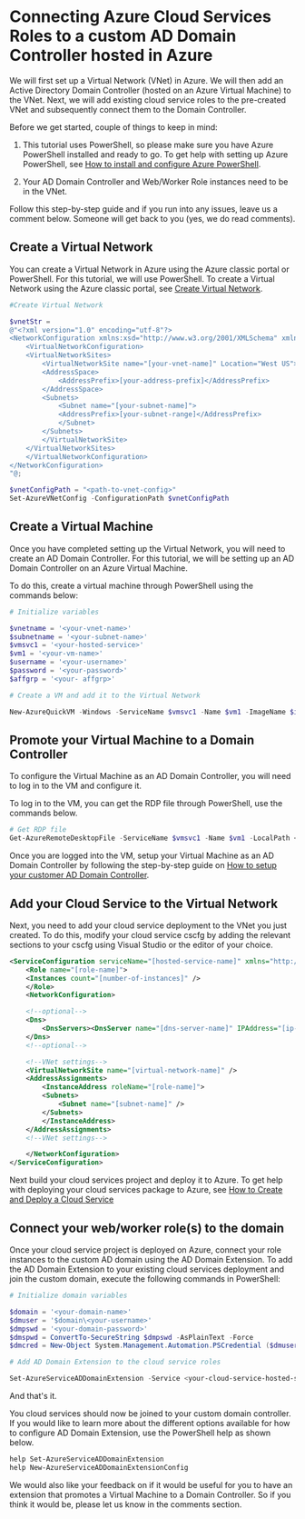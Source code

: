 <properties
  pageTitle="Connect a Cloud Service to a custom Domain Controller | Microsoft Azure"
  description="Learn how to connect your web/worker roles to a custom AD Domain using PowerShell and AD Domain Extension"
  services="cloud-services"
  documentationCenter=""
  authors="Thraka"
  manager="timlt"
  editor=""/>

  <tags
    ms.service="cloud-services"
    ms.workload="tbd"
    ms.tgt_pltfrm="na"
    ms.devlang="na"
    ms.topic="article"
    ms.date="06/22/2016"
    ms.author="adegeo"/>

# Connecting Azure Cloud Services Roles to a custom AD Domain Controller hosted in Azure

We will first set up a Virtual Network (VNet) in Azure. We will then add an Active Directory Domain Controller (hosted on an Azure Virtual Machine) to the VNet. Next, we will add existing cloud service roles to the pre-created VNet and subsequently connect them to the Domain Controller.

Before we get started, couple of things to keep in mind:

1.	This tutorial uses PowerShell, so please make sure you have Azure PowerShell installed and ready to go. To get help with setting up Azure PowerShell, see [How to install and configure Azure PowerShell](../powershell-install-configure.md).

2.	Your AD Domain Controller and Web/Worker Role instances need to be in the VNet.

Follow this step-by-step guide and if you run into any issues, leave us a comment below. Someone will get back to you (yes, we do read comments).

## Create a Virtual Network

You can create a Virtual Network in Azure using the Azure classic portal or PowerShell. For this tutorial, we will use PowerShell. To create a Virtual Network using the Azure classic portal, see [Create Virtual Network](../virtual-network/virtual-networks-create-vnet-arm-pportal.md).

```powershell
#Create Virtual Network

$vnetStr =
@"<?xml version="1.0" encoding="utf-8"?>
<NetworkConfiguration xmlns:xsd="http://www.w3.org/2001/XMLSchema" xmlns:xsi="http://www.w3.org/2001/XMLSchema-instance" xmlns="http://schemas.microsoft.com/ServiceHosting/2011/07/NetworkConfiguration">
    <VirtualNetworkConfiguration>
    <VirtualNetworkSites>
        <VirtualNetworkSite name="[your-vnet-name]" Location="West US">
        <AddressSpace>
            <AddressPrefix>[your-address-prefix]</AddressPrefix>
        </AddressSpace>
        <Subnets>
            <Subnet name="[your-subnet-name]">
            <AddressPrefix>[your-subnet-range]</AddressPrefix>
            </Subnet>
        </Subnets>
        </VirtualNetworkSite>
    </VirtualNetworkSites>
    </VirtualNetworkConfiguration>
</NetworkConfiguration>
"@;

$vnetConfigPath = "<path-to-vnet-config>"
Set-AzureVNetConfig -ConfigurationPath $vnetConfigPath
```

## Create a Virtual Machine

Once you have completed setting up the Virtual Network, you will need to create an AD Domain Controller. For this tutorial, we will be setting up an AD Domain Controller on an Azure Virtual Machine.

To do this, create a virtual machine through PowerShell using the commands below:

```powershell
# Initialize variables

$vnetname = '<your-vnet-name>'
$subnetname = '<your-subnet-name>'
$vmsvc1 = '<your-hosted-service>'
$vm1 = '<your-vm-name>'
$username = '<your-username>'
$password = '<your-password>'
$affgrp = '<your- affgrp>'

# Create a VM and add it to the Virtual Network

New-AzureQuickVM -Windows -ServiceName $vmsvc1 -Name $vm1 -ImageName $imgname -AdminUsername $username -Password $password -AffinityGroup $affgrp -SubnetNames $subnetname -VNetName $vnetname
```

## Promote your Virtual Machine to a Domain Controller
To configure the Virtual Machine as an AD Domain Controller, you will need to log in to the VM and configure it.

To log in to the VM, you can get the RDP file through PowerShell, use the commands below.

```powershell
# Get RDP file
Get-AzureRemoteDesktopFile -ServiceName $vmsvc1 -Name $vm1 -LocalPath <rdp-file-path>
```

Once you are logged into the VM, setup your Virtual Machine as an AD Domain Controller by following the step-by-step guide on [How to setup your customer AD Domain Controller](http://social.technet.microsoft.com/wiki/contents/articles/12370.windows-server-2012-set-up-your-first-domain-controller-step-by-step.aspx).

## Add your Cloud Service to the Virtual Network

Next, you need to add your cloud service deployment to the VNet you just created. To do this, modify your cloud service cscfg by adding the relevant sections to your cscfg using Visual Studio or the editor of your choice.

```xml
<ServiceConfiguration serviceName="[hosted-service-name]" xmlns="http://schemas.microsoft.com/ServiceHosting/2008/10/ServiceConfiguration" osFamily="[os-family]" osVersion="*">
    <Role name="[role-name]">
    <Instances count="[number-of-instances]" />
    </Role>
    <NetworkConfiguration>

    <!--optional-->
    <Dns>
        <DnsServers><DnsServer name="[dns-server-name]" IPAddress="[ip-address]" /></DnsServers>
    </Dns>
    <!--optional-->

    <!--VNet settings-->
    <VirtualNetworkSite name="[virtual-network-name]" />
    <AddressAssignments>
        <InstanceAddress roleName="[role-name]">
        <Subnets>
            <Subnet name="[subnet-name]" />
        </Subnets>
        </InstanceAddress>
    </AddressAssignments>
    <!--VNet settings-->

    </NetworkConfiguration>
</ServiceConfiguration>
```

Next build your cloud services project and deploy it to Azure. To get help with deploying your cloud services package to Azure, see [How to Create and Deploy a Cloud Service](cloud-services-how-to-create-deploy.md#deploy)

## Connect your web/worker role(s) to the domain

Once your cloud service project is deployed on Azure, connect your role instances to the custom AD domain using the AD Domain Extension. To add the AD Domain Extension to your existing cloud services deployment and join the custom domain, execute the following commands in PowerShell:

```powershell
# Initialize domain variables

$domain = '<your-domain-name>'
$dmuser = '$domain\<your-username>'
$dmpswd = '<your-domain-password>'
$dmspwd = ConvertTo-SecureString $dmpswd -AsPlainText -Force
$dmcred = New-Object System.Management.Automation.PSCredential ($dmuser, $dmspwd)

# Add AD Domain Extension to the cloud service roles

Set-AzureServiceADDomainExtension -Service <your-cloud-service-hosted-service-name> -Role <your-role-name> -Slot <staging-or-production> -DomainName $domain -Credential $dmcred -JoinOption 35
```

And that's it.

You cloud services should now be joined to your custom domain controller. If you would like to learn more about the different options available for how to configure AD Domain Extension, use the PowerShell help as shown below.

```powershell
help Set-AzureServiceADDomainExtension
help New-AzureServiceADDomainExtensionConfig
```

We would also like your feedback on if it would be useful for you to have an extension that promotes a Virtual Machine to a Domain Controller. So if you think it would be, please let us know in the comments section.

